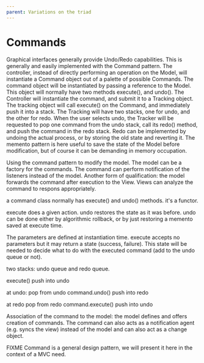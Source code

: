 ```yaml
---
parent: Variations on the triad
---
```

# Commands

Graphical interfaces generally provide Undo/Redo capabilities. This is
generally and easily implemented with the Command pattern. The controller,
instead of directly performing an operation on the Model, will instantiate a
Command object out of a palette of possible Commands. The command object will
be instantiated by passing a reference to the Model. This object will normally
have two methods execute(), and undo(). The Controller will instantiate the
command, and submit it to a Tracking object. The tracking object will call
execute() on the Command, and immediately push it into a stack. The Tracking
will have two stacks, one for undo, and the other for redo. When the user
selects undo, the Tracker will be requested to pop one command from the undo
stack, call its redo() method, and push the command in the redo stack.  Redo
can be implemented by undoing the actual process, or by storing the old state
and reverting it. The memento pattern is here useful to save the state of the
Model before modification, but of course it can be demanding in memory
occupation. 



Using the command pattern to modify the model.  The model can be a factory for
the commands.  The command can perform notification of the listeners instead of
the model.  Another form of qualification: the model forwards the command after
execution to the View. Views can analyze the command to respons appropriately.

a command class normally has execute() and undo() methods. it's a functor.

execute does a given action. undo restores the state as it was before.
undo can be done either by algorithmic rollback, or by just restoring a
memento saved at execute time.

The parameters are defined at instantiation time. execute accepts no parameters
but it may return a state (success, failure). This state will be needed to decide
what to do with the executed command (add to the undo queue or not).

two stacks: undo queue and redo queue. 

execute()
push into undo

at undo:
pop from undo
command.undo()
push into redo

at redo
pop from redo
command.execute()
push into undo

Association of the command to the model: the model defines and offers creation of commands.
The command can also acts as a notification agent (e.g. syncs the view) instead of the model
and can also act as a change object.



FIXME Command is a general design pattern, we will present it here in the context of a MVC need.

